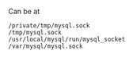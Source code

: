 Can be at

    /private/tmp/mysql.sock  
    /tmp/mysql.sock  
    /usr/local/mysql/run/mysql_socket  
    /var/mysql/mysql.sock
